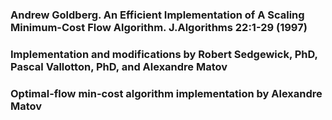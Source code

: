### Andrew Goldberg. An Efficient Implementation of A Scaling Minimum-Cost Flow Algorithm. J.Algorithms 22:1-29 (1997)
### Implementation and modifications by Robert Sedgewick, PhD, Pascal Vallotton, PhD, and Alexandre Matov
### Optimal-flow min-cost algorithm implementation by Alexandre Matov
